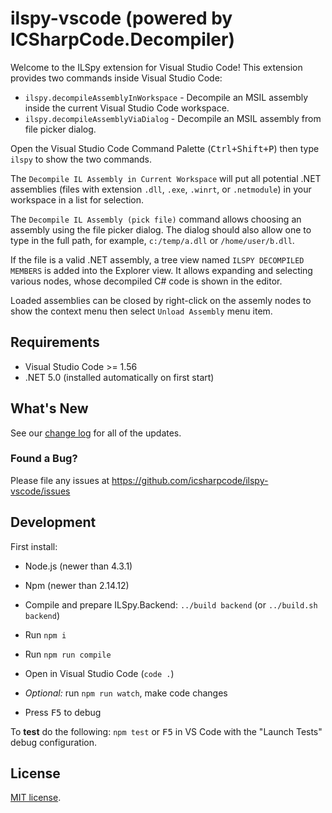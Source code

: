 # ilspy-vscode (powered by ICSharpCode.Decompiler)

Welcome to the ILSpy extension for Visual Studio Code! This extension provides two commands inside Visual Studio Code:

- `ilspy.decompileAssemblyInWorkspace` - Decompile an MSIL assembly inside the current Visual Studio Code workspace.
- `ilspy.decompileAssemblyViaDialog` - Decompile an MSIL assembly from file picker dialog.

Open the Visual Studio Code Command Palette (<kbd>Ctrl+Shift+P</kbd>) then type `ilspy` to show the two commands.

The `Decompile IL Assembly in Current Workspace` will put all potential .NET assemblies
(files with extension `.dll`, `.exe`, `.winrt`, or `.netmodule`) in your
workspace in a list for selection.

The `Decompile IL Assembly (pick file)` command allows choosing an assembly using the file picker dialog. The dialog
should also allow one to type in the full path, for example, `c:/temp/a.dll` or `/home/user/b.dll`.

If the file is a valid .NET assembly, a tree view named `ILSPY DECOMPILED MEMBERS` is added into the Explorer view.
It allows expanding and selecting various nodes, whose decompiled C# code is shown in the editor.

Loaded assemblies can be closed by right-click on the assemly nodes to show the context menu then select `Unload Assembly` menu item.

## Requirements

- Visual Studio Code >= 1.56
- .NET 5.0 (installed automatically on first start)

## What's New

See our [change log](https://github.com/icsharpcode/ilspy-vscode/blob/master/vscode-extension/CHANGELOG.md) for all of the updates.

### Found a Bug?

Please file any issues at https://github.com/icsharpcode/ilspy-vscode/issues

## Development

First install:

- Node.js (newer than 4.3.1)
- Npm (newer than 2.14.12)

- Compile and prepare ILSpy.Backend: `../build backend` (or `../build.sh backend`)

- Run `npm i`
- Run `npm run compile`
- Open in Visual Studio Code (`code .`)
- _Optional:_ run `npm run watch`, make code changes
- Press <kbd>F5</kbd> to debug

To **test** do the following: `npm test` or <kbd>F5</kbd> in VS Code with the "Launch Tests" debug configuration.

## License

[MIT license](https://github.com/icsharpcode/ilspy-vscode/blob/master/vscode-extension/LICENSE.TXT).
